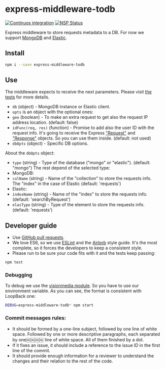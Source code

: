 # express-middleware-todb

[![Continuos integration](https://api.travis-ci.org/IBMResearch/express-middleware-todb.svg)](https://travis-ci.org/IBMResearch/express-middleware-todb)
[![NSP Status](https://nodesecurity.io/orgs/ibmresearch/projects/ff6b7a19-f947-4807-80d1-320e8a842880/badge)](https://nodesecurity.io/orgs/ibmresearch/projects/ff6b7a19-f947-4807-80d1-320e8a842880)

Express middleware to store requests metadata to a DB. For now we support [MongoDB](https://www.mongodb.com/) and [Elastic](https://www.elastic.co/).


## Install

```sh
npm i --save express-middleware-todb
```


## Use

The middleware expects to receive the next parameters. Please visit [the tests](./tests) for more details.
- `db` (object) - MongoDB instance or Elastic client.
- `opts` is an object with the optional ones:
 - `geo` (boolean) - To make an extra request to get also the request IP address location. (default: false)
 - `idFunc(req, res)` (function) - Promise to add also the user ID with the request info. It's going to receive the Express ["Request"](http://expressjs.com/es/4x/api.html#req) and ["Response"](http://expressjs.com/es/4x/api.html#res) objects. So you can use them inside. (default: not used)
 - `dbOpts` (object) - Specific DB options.

About the `dbOpts` object:
- `type` (string) - Type of the database ("mongo" or "elastic"). (default: "mongo")
The rest depend of the selected type:
- MongoDB:
 - `colName` (string) - Name of the "collection" to store the requests info. The "index" in the case of Elastic (default: 'requests')
- Elastic:
 - `indexName` (string) - Name of the "index" to store the requests info. (default: 'searchByRequest')
 - `elasType` (string) - Type of the element to store the requests info. (default: 'requests')


## Developer guide

- Use [GitHub pull requests](https://help.github.com/articles/using-pull-requests).
- We love ES6, so we use [ESLint](http://eslint.org/) and the [Airbnb](https://github.com/airbnb/javascript) style guide. It's the most complete, so it forces the developers to keep a consistent style.
- Please run to be sure your code fits with it and the tests keep passing:
```sh
npm test
```

### Debugging
To debug we use the [visionmedia module](alendar.google.com/calendar). So you have to use our environment variable. As you can see, the format is consistent with LoopBack one:
```sh
DEBUG=express-middleware-todb* npm start
```

### Commit messages rules:
- It should be formed by a one-line subject, followed by one line of white space. Followed by one or more descriptive paragraphs, each separated by one￼￼￼￼ line of white space. All of them finished by a dot.
- If it fixes an issue, it should include a reference to the issue ID in the first line of the commit.
- It should provide enough information for a reviewer to understand the changes and their relation to the rest of the code.
